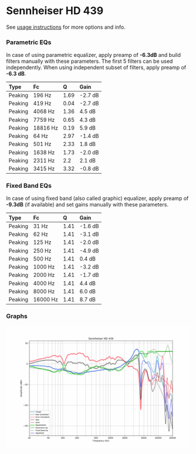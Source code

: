 # Sennheiser HD 439
See [usage instructions](https://github.com/jaakkopasanen/AutoEq#usage) for more options and info.

### Parametric EQs
In case of using parametric equalizer, apply preamp of **-6.3dB** and build filters manually
with these parameters. The first 5 filters can be used independently.
When using independent subset of filters, apply preamp of **-6.3 dB**.

| Type    | Fc       |    Q | Gain    |
|:--------|:---------|:-----|:--------|
| Peaking | 196 Hz   | 1.69 | -2.7 dB |
| Peaking | 419 Hz   | 0.04 | -2.7 dB |
| Peaking | 4068 Hz  | 1.36 | 4.5 dB  |
| Peaking | 7759 Hz  | 0.65 | 4.3 dB  |
| Peaking | 18816 Hz | 0.19 | 5.9 dB  |
| Peaking | 64 Hz    | 2.97 | -1.4 dB |
| Peaking | 501 Hz   | 2.33 | 1.8 dB  |
| Peaking | 1638 Hz  | 1.73 | -2.0 dB |
| Peaking | 2311 Hz  | 2.2  | 2.1 dB  |
| Peaking | 3415 Hz  | 3.32 | -0.8 dB |

### Fixed Band EQs
In case of using fixed band (also called graphic) equalizer, apply preamp of **-9.3dB**
(if available) and set gains manually with these parameters.

| Type    | Fc       |    Q | Gain    |
|:--------|:---------|:-----|:--------|
| Peaking | 31 Hz    | 1.41 | -1.6 dB |
| Peaking | 62 Hz    | 1.41 | -3.1 dB |
| Peaking | 125 Hz   | 1.41 | -2.0 dB |
| Peaking | 250 Hz   | 1.41 | -4.9 dB |
| Peaking | 500 Hz   | 1.41 | 0.4 dB  |
| Peaking | 1000 Hz  | 1.41 | -3.2 dB |
| Peaking | 2000 Hz  | 1.41 | -1.7 dB |
| Peaking | 4000 Hz  | 1.41 | 4.4 dB  |
| Peaking | 8000 Hz  | 1.41 | 6.0 dB  |
| Peaking | 16000 Hz | 1.41 | 8.7 dB  |

### Graphs
![](./Sennheiser%20HD%20439.png)